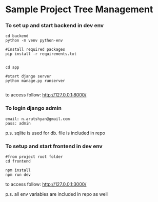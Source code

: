 # Sample Project Tree Management



### To set up and start backend in dev env

```
cd backend
python -m venv python-env

#Install required packages
pip install -r requirements.txt


cd app

#start django server
python manage.py runserver


```

to access follow: http://127.0.0.1:8000/


### To login django admin 

```
email: n.arutshyan@gmail.com
pass: admin
```

p.s. sqlite is used for db. file is included in repo

### To setup and start frontend in dev env

```
#from project root folder 
cd frontend

npm install 
npm run dev

```

to access follow: http://127.0.0.1:3000/


p.s. all env variables are included in repo as well

